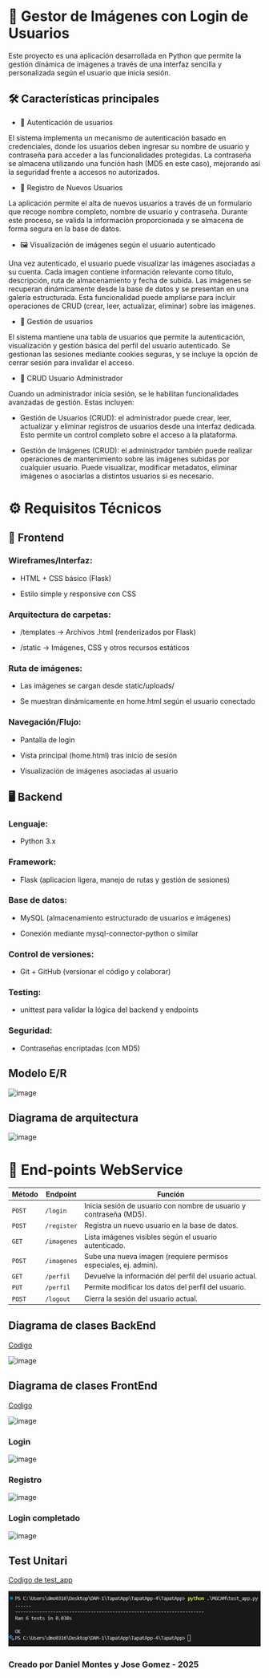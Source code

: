 # 📸 Gestor de Imágenes con Login de Usuarios
Este proyecto es una aplicación desarrollada en Python que permite la gestión dinámica de imágenes a través de una interfaz sencilla y personalizada según el usuario que inicia sesión.

## 🛠️ Características principales
- 🔐 Autenticación de usuarios

El sistema implementa un mecanismo de autenticación basado en credenciales, donde los usuarios deben ingresar su nombre de usuario y contraseña para acceder a las funcionalidades protegidas. La contraseña se almacena utilizando una función hash (MD5 en este caso), mejorando así la seguridad frente a accesos no autorizados.

- 👥 Registro de Nuevos Usuarios

La aplicación permite el alta de nuevos usuarios a través de un formulario que recoge nombre completo, nombre de usuario y contraseña. Durante este proceso, se valida la información proporcionada y se almacena de forma segura en la base de datos.

- 🖼️ Visualización de imágenes según el usuario autenticado

Una vez autenticado, el usuario puede visualizar las imágenes asociadas a su cuenta. Cada imagen contiene información relevante como título, descripción, ruta de almacenamiento y fecha de subida. Las imágenes se recuperan dinámicamente desde la base de datos y se presentan en una galería estructurada. Esta funcionalidad puede ampliarse para incluir operaciones de CRUD (crear, leer, actualizar, eliminar) sobre las imágenes.

-  👨 Gestión de usuarios

El sistema mantiene una tabla de usuarios que permite la autenticación, visualización y gestión básica del perfil del usuario autenticado. Se gestionan las sesiones mediante cookies seguras, y se incluye la opción de cerrar sesión para invalidar el acceso.

-  🔧 CRUD Usuario Administrador

 Cuando un administrador inicia sesión, se le habilitan funcionalidades avanzadas de gestión. Estas incluyen:

- Gestión de Usuarios (CRUD): el administrador puede crear, leer, actualizar y eliminar registros de usuarios desde una interfaz dedicada. Esto permite un control completo sobre el acceso a la plataforma.

- Gestión de Imágenes (CRUD): el administrador también puede realizar operaciones de mantenimiento sobre las imágenes subidas por cualquier usuario. Puede visualizar, modificar metadatos, eliminar imágenes o asociarlas a distintos usuarios si es necesario.

# ⚙️ Requisitos Técnicos
## 🎨 Frontend
### Wireframes/Interfaz:

- HTML + CSS básico (Flask)

- Estilo simple y responsive con CSS

### Arquitectura de carpetas:

- /templates → Archivos .html (renderizados por Flask)

- /static → Imágenes, CSS y otros recursos estáticos

### Ruta de imágenes:

- Las imágenes se cargan desde static/uploads/

- Se muestran dinámicamente en home.html según el usuario conectado

### Navegación/Flujo:

- Pantalla de login

- Vista principal (home.html) tras inicio de sesión

- Visualización de imágenes asociadas al usuario

## 🖥️ Backend
### Lenguaje:

- Python 3.x

### Framework:

- Flask (aplicacion ligera, manejo de rutas y gestión de sesiones)

### Base de datos:

- MySQL (almacenamiento estructurado de usuarios e imágenes)

- Conexión mediante mysql-connector-python o similar

### Control de versiones:

- Git + GitHub (versionar el código y colaborar)

### Testing:

- unittest para validar la lógica del backend y endpoints

### Seguridad:

- Contraseñas encriptadas (con MD5)

## Modelo E/R

![image](https://github.com/user-attachments/assets/8a9972b8-83bf-4ec1-8c2e-b45da8f2f793)


## Diagrama de arquitectura

![image](https://github.com/user-attachments/assets/f0928961-e912-448c-a054-aeff8d68f20e)


# 🔌 End-points WebService

| **Método** | **Endpoint**       | **Función**                                                   |
|------------|--------------------|----------------------------------------------------------------|
| `POST`     | `/login`           | Inicia sesión de usuario con nombre de usuario y contraseña (MD5). |
| `POST`     | `/register`        | Registra un nuevo usuario en la base de datos.                |
| `GET`      | `/imagenes`        | Lista imágenes visibles según el usuario autenticado.         |
| `POST`     | `/imagenes`        | Sube una nueva imagen (requiere permisos especiales, ej. admin). |
| `GET`      | `/perfil`          | Devuelve la información del perfil del usuario actual.        |
| `PUT`      | `/perfil`          | Permite modificar los datos del perfil del usuario.           |
| `POST`     | `/logout`          | Cierra la sesión del usuario actual.                          |

## Diagrama de clases BackEnd

[Codigo](DBackEnd.mmd)

![image](https://github.com/user-attachments/assets/2368a085-bba2-4a66-af5c-aa6588e2457b)


## Diagrama de clases FrontEnd

[Codigo](DFrontEnd.mmd)

![image](https://github.com/user-attachments/assets/98341aed-a0e9-497a-9089-d088332d0663)


### Login
![image](https://github.com/user-attachments/assets/207fafb7-e5f4-4efa-8aaa-f5d2cbb6d90f)


### Registro
![image](https://github.com/user-attachments/assets/4f2d32bf-475d-4f03-a32c-e122fedab399)


### Login completado
![image](https://github.com/user-attachments/assets/72385626-74a1-4e47-9322-e00fb28905c3)


## Test Unitari
[Codigo de test_app](test_app.py)

![alt text](image.png)

### Creado por Daniel Montes y Jose Gomez - 2025
